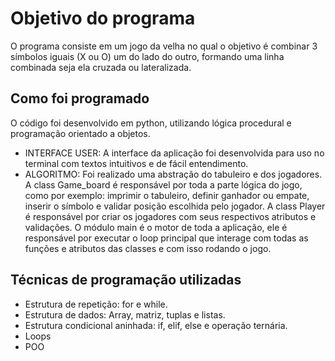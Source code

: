 # Objetivo do programa
O programa consiste em um jogo da velha no qual o objetivo é combinar 3 símbolos iguais (X ou O) um do lado do outro, formando uma linha combinada seja ela cruzada ou lateralizada.

## Como foi programado
O código foi desenvolvido em python, utilizando lógica procedural e programação orientado a objetos.
-	INTERFACE USER: A interface da aplicação foi desenvolvida para uso no terminal com textos intuitivos e de fácil entendimento.
-	ALGORITMO: Foi realizado uma abstração do tabuleiro e dos jogadores. A class Game_board é responsável por toda a parte lógica do jogo, como por exemplo: imprimir o tabuleiro, definir ganhador ou empate, inserir o símbolo e validar posição escolhida pelo jogador. A class Player é responsável por criar os jogadores com seus respectivos atributos e validações. O módulo main é o motor de toda a aplicação, ele é responsável por executar o loop principal que interage com todas as funções e atributos das classes e com isso rodando o jogo.
## Técnicas de programação utilizadas
-	Estrutura de repetição: for e while.
-	Estrutura de dados: Array, matriz, tuplas e listas.
-	Estrutura condicional aninhada: if, elif, else e operação ternária.
-	Loops
-	POO

